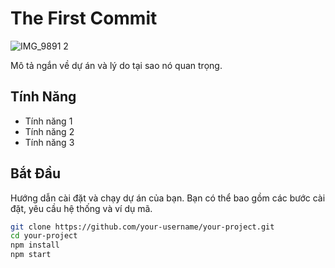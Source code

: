 # The First Commit

![IMG_9891 2](https://github.com/hlongday-creator/Test/assets/97356724/9a3140dd-72f7-46fe-bb8b-38f9228971f8)

Mô tả ngắn về dự án và lý do tại sao nó quan trọng.

## Tính Năng

- Tính năng 1
- Tính năng 2
- Tính năng 3

## Bắt Đầu

Hướng dẫn cài đặt và chạy dự án của bạn. Bạn có thể bao gồm các bước cài đặt, yêu cầu hệ thống và ví dụ mã.

```bash
git clone https://github.com/your-username/your-project.git
cd your-project
npm install
npm start
